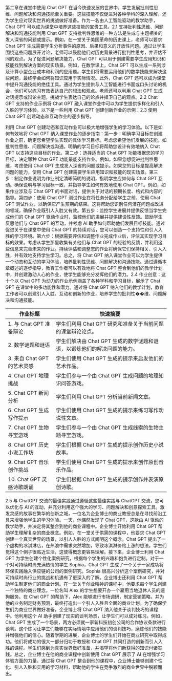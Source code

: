 第二章在课堂中使用 Chat GPT 在当今快速发展的世界中，学生发展批判性思维、问题解决和沟通技能至关重要。这些技能不仅促进对各种学科的深入理解，还为学生应对现实世界的挑战做好准备。作为一名由人工智能驱动的教学助手，Chat GPT 可以成为课堂中培养这些技能的宝贵工具。2.1 支持批判性思维、问题解决和沟通技能利用 Chat GPT 支持批判性思维的一种方法是生成与主题相关的发人深省的问题或提示。例如，在一堂关于美国革命的历史课上，老师可以要求 Chat GPT 生成需要学生分析事件的原因、后果和意义的开放性问题。通过让学生围绕这些问题展开讨论，老师可以鼓励他们对历史背景进行批判性思考，并评估不同的观点。为了促进问题解决能力，Chat GPT 可以用于创建需要学生应用知识和技能找到解决方案的现实场景。例如，在数学课上，Chat GPT 可以生成一系列涉及计算小型企业成本和利润的应用题。学生们将需要运用他们的数学技能来解决这些问题，最终学会如何将知识应用于实际情况。此外，Chat GPT 还可以成为课堂中提升沟通技能的绝佳工具。通过为学生提供与人工智能进行书面或口头讨论的机会，他们可以练习有效表达自己的想法和观点。老师还可以利用 Chat GPT 生成对话提示或辩论主题，挑战学生表达自己的论点并捍卫自己的观点。2.2 Chat GPT 支持的作业示例将 Chat GPT 融入课堂作业中可以为学生提供多样化和引人入胜的学习体验。以下是一些利用 Chat GPT 创建创新作业的示例：2.3 使用 Chat GPT 创建动态和互动作业的逐步指导。

利用 Chat GPT 创建动态和互动作业可以极大地增强学生的学习体验。以下是如何有效地将 Chat GPT 纳入课堂作业的逐步指南：第一步：明确学习目标在创建作业之前，确定您希望学生实现的具体学习目标。考虑您希望他们发展的技能，如批判性思维、问题解决或沟通。明确的学习目标将帮助您设计有效地纳入 Chat GPT 以支持这些目标的作业。第二步：选择适当的 Chat GPT 功能根据您的学习目标，决定哪种 Chat GPT 功能最能支持作业。例如，如果您想促进批判性思维，考虑使用 Chat GPT 生成发人深省的问题或提示。如果您的目标是提高解决问题的能力，使用 Chat GPT 创建需要学生应用知识和技能的现实场景。第三步：制定作业说明为作业制定清晰简明的说明，指明学生应如何与 Chat GPT 互动。确保说明与学习目标一致，并指导学生如何有效地使用 Chat GPT。例如，如果作业涉及与 Chat GPT 的书面对话，提供关于对话的预期长度、格式和内容的指导。第四步：使用 Chat GPT 测试作业在将任务分配给学生之前，使用 Chat GPT 测试作业，以确保它产生预期的结果。这将帮助您识别任何潜在问题或改进的领域，确保作业既引人入胜又有效。第五步：监控学生进展并提供反馈当学生完成他们的 Chat GPT 驱动作业时，监控他们的进展并提供建设性反馈。鼓励学生反思他们与 Chat GPT 的互动，并考虑 AI 助手如何帮助他们发展目标技能。通过促进关于在课堂中使用 Chat GPT 的持续对话，您可以创造一个支持性和引人入胜的学习环境。第六步：根据需要评估和调整作业完成作业后，评估其实现学习目标的效果。考虑从学生那里收集有关他们与 Chat GPT 的经验的反馈，并利用这些信息来完善未来的作业。持续评估和调整您的作业将确保它们保持相关、引人入胜，并有效地支持学生学习。总之，将 Chat GPT 纳入课堂作业可以为学生提供一个动态和互动的学习体验，培养批判性思维、问题解决和沟通技能。通过遵循本章概述的逐步指导，教育工作者可以有效地将 Chat GPT 整合到他们的教学计划中，并创建激动人心的作业，使学生能够充分发挥他们的潜力。2.4 作业创意：这十个以 Chat GPT 为动力的作业示例涵盖了各种学科和学习目标，展示了 Chat GPT 在课堂中的多功能性和潜力。通过将 Chat GPT 纳入他们的教学计划，教育工作者可以创建引人入胜、互动和创新的作业，培养学生的批判性��维、问题解决和沟通技能。

| 作业标题 | 快速摘要 |
| --- | --- |
| 1\. 与 Chat GPT 准备辩论 | 学生们利用 Chat GPT 研究和准备关于当前问题的课堂辩论论点。 |
| 2\. 数学谜题和谜语 | 学生们解决由 Chat GPT 生成的数学谜题和谜语，以锻炼他们的解决问题的能力。 |
| 3\. 来自 Chat GPT 的艺术灵感 | 学生们使用 Chat GPT 生成的提示来启发他们的艺术作品。 |
| 4\. Chat GPT 地理挑战 | 学生们参与一个由 Chat GPT 生成问题的地理知识问答游戏。 |
| 5\. Chat GPT 新闻分析 | 学生们利用 Chat GPT 分析当前新闻文章。 |
| 6\. Chat GPT 生成写作提示 | 学生们使用 Chat GPT 生成的提示来练习写作劝说性文章。 |
| 7\. Chat GPT 生物寻宝游戏 | 学生们参与一个由 Chat GPT 生成线索的生物主题寻宝游戏。 |
| 8\. Chat GPT 历史小说工作坊 | 学生们根据 Chat GPT 生成的提示创作历史小说故事。 |
| 9\. Chat GPT 音乐创作挑战 | 学生们使用 Chat GPT 生成的提示来创作原创音乐作品。 |
| 10\. Chat GPT 灵感诗歌朗诵 | 学生们根据 Chat GPT 生成的提示创作并表演原创诗歌。 |

2.5 与 ChatGPT 交流的最佳实践通过遵循这些最佳实践与 ChatGPT 交流，您可以优化与 AI 的互动，并充分利用这个强大的学习、问题解决和创意探索工具。激发灵感的故事在繁华的创新之城，一位名为企业博士的商业教授总是在寻找前沿工具来增强他学生的学习体验。一天，他偶然发现了 Chat GPT，这款由 AI 驱动的教学助手，并决定将其整合到他的商业课程中。企业博士开始利用 Chat GPT 帮助学生理解复杂的商业概念。例如，在一堂关于供需的课程中，他要求 Chat GPT 创建一个真实世界的场景，以引人入胜的方式阐明这个概念。Chat GPT 提出了一个虚构的冰淇淋店，在热浪中需求突然增加，导致冰淇淋价格上涨的想法。学生们觉得这个例子很贴近生活，这使得概念更容易理解。接下来，企业博士利用 Chat GPT 为学生创建个性化案例研究，根据每个学生的兴趣和抱负进行定制。对于一个对可持续时尚充满热情的学生 Sophia，Chat GPT 生成了一个关于一家成功将环保实践融入供应链的公司的案例研究。Sophia 很高兴分析这个案例研究，并对可持续时尚行业的挑战和机遇有了更深入的了解。企业博士还利用 Chat GPT 帮助学生制定他们的商业计划。在一堂关于创业精神的课程中，他要求每个学生创建一个独特的商业理念。一位名叫 Alex 的学生想要开办一个雇用当地退休人员的遛狗服务。在 Chat GPT 的帮助下，Alex 能够进行市场调研，制定营销策略，并为他的业务制定财务预测，最终打造出一个引人入胜且全面的商业计划。为了确保学生们为商业世界做好准备，企业博士将 Chat GPT 纳入他关于谈判技巧的课程中。他利用这个 AI 助手创建了现实的谈判场景，让学生们可以成对练习。例如，Chat GPT 生成了一个场景，两方必须就一家新科技初创公司的合作协议条款进行谈判。这个练习让学生们能够在实际情境中应用他们的谈判技巧，磨练他们的技能并增强他们的信心。随着学期的进展，企业博士的学生们开始在商业研究中取得成功。他们将成功的很大一部分归功于教授和 Chat GPT 共同打造的创新而引人入胜的课程。学生们感到为真实世界做好准备，并渴望将他们新获得的知识付诸实践。总之，企业博士在他的商业课程中创新使用 Chat GPT 展示了 AI 在增强学习体验方面的力量。通过将 Chat GPT 整合到他的课程中，企业博士能够创建个性化、引人入胜和实用的学习材料，帮助他的学生在竞争激烈的商业世界中脱颖而出。
